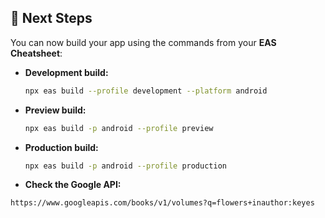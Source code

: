 ## 🚀 Next Steps

You can now build your app using the commands from your **EAS Cheatsheet**:

- **Development build:**

  ```sh
  npx eas build --profile development --platform android
  ```

- **Preview build:**

  ```sh
  npx eas build -p android --profile preview
  ```

- **Production build:**
  ```sh
  npx eas build -p android --profile production
  ```
- **Check the Google API:**

```
https://www.googleapis.com/books/v1/volumes?q=flowers+inauthor:keyes
```
